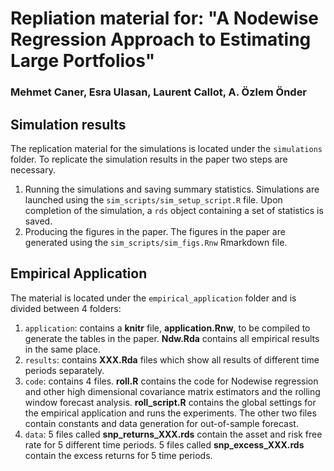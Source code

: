# Repliation material for: "A Nodewise Regression Approach to Estimating Large Portfolios"
### Mehmet Caner, Esra Ulasan, Laurent Callot, A. Özlem Önder

## Simulation results

The replication material for the simulations is located under the `simulations` folder. To replicate the simulation results in the paper two steps are necessary.

 1. Running the simulations and saving summary statistics. Simulations are launched using the `sim_scripts/sim_setup_script.R` file. Upon completion of the simulation, a `rds` object containing a set of statistics is saved.
 2. Producing the figures in the paper. The figures in the paper are generated using the `sim_scripts/sim_figs.Rnw` Rmarkdown file.


## Empirical Application

The material is located under the `empirical_application` folder and is divided between 4 folders:

  1. `application`: contains a **knitr** file, **application.Rnw**, to be compiled to generate the tables in the paper. **Ndw.Rda** contains all empirical results in the same place.
  2.  `results`: contains **XXX.Rda** files which show all results of different time periods separately.
  3. `code`: contains 4 files. **roll.R** contains the code for Nodewise regression and other high dimensional covariance matrix estimators and the rolling window forecast analysis. **roll_script.R** contains the global settings for the empirical application and runs the experiments. The other two files contain constants and data generation for out-of-sample forecast.
  4. `data`: 5 files called **snp_returns_XXX.rds** contain the asset and risk free rate for 5 different time periods. 5 files called **snp_excess_XXX.rds** contain the excess returns for 5 time periods.
